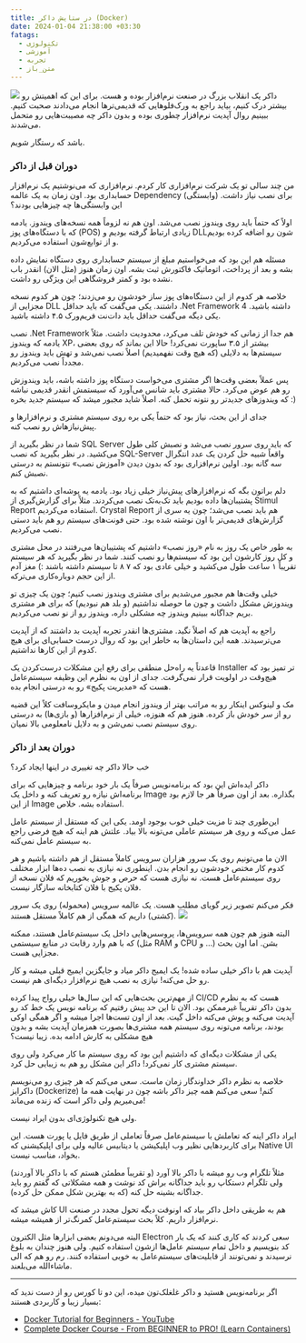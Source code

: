 ```yaml
---
title: در ستایش داکر (Docker)
date: 2024-01-04 21:38:00 +03:30
fatags:
  - تکنولوژی
  - آموزشی
  - تجربه
  - متن_باز
---
```

![](intro.png#center)
داکر یک انقلاب بزرگ در صنعت نرم‌افزار بوده و هست. برای این که اهمیتش رو بیشتر درک کنیم، بیاید راجع به ورک‌فلو‌هایی که قدیمی‌ترها انجام می‌دادند صحبت کنیم. ببینیم روال آپدیت نرم‌افزار چطوری بوده و بدون داکر چه مصیبت‌هایی رو متحمل می‌شدند. 

باشد که رستگار شویم. 

### دوران قبل از داکر
من چند سالی تو یک شرکت نرم‌افزاری کار کردم. نرم‌افزاری که می‌نوشتیم یک نرم‌افزار حسابداری بود. اون زمان به یک عالمه Dependency (وابستگی) برای نصب نیاز داشت. این وابستگی‌ها چه چیزهایی بودند؟

اولاً که حتماً باید روی ویندوز نصب می‌شد. اون هم نه لزوماً همه نسخه‌های ویندوز. یادمه که با دستگاه‌های پوز (POS) زیادی ارتباط گرفته بودیم و DLLشون رو اضافه کرده بودیم و از توابع‌شون استفاده می‌کردیم. 

مسئله هم این بود که می‌خواستیم مبلغ از سیستم حسابداری روی دستگاه نمایش داده بشه و بعد از پرداخت، اتوماتیک فاکتورش ثبت بشه. اون زمان هنوز (مثل الان) انقدر باب نشده بود و کمتر فروشگاهی این ویژگی رو داشت. 

خلاصه هر کدوم از این دستگاه‌های پوز ساز خودشون رو می‌زدند؛ چون هر کدوم نسخه مجزایی از DLL داشتند. یکی می‌گفت که باید حداقل .Net Framework 4 داشته باشید. یکی دیگه می‌گفت حداقل باید دات‌نت فریم‌ورک ۴.۵ داشته باشید. 

نصب .Net Framework هم جدا از زمانی که خودش تلف می‌کرد، محدودیت داشت. مثلاً یادمه که ویندوز XP، بیشتر از ۳.۵ ساپورت نمی‌کرد! حالا این بماند که روی بعضی سیستم‌ها به دلایلی (که هیچ وقت نفهمیدیم) اصلاً نصب نمی‌شد و تهش باید ویندوز رو مجدداً نصب می‌کردیم. 

پس عملاً بعضی وقت‌ها اگر مشتری می‌خواست دستگاه پوز داشته باشه، باید ویندوزش رو هم عوض می‌کرد. حالا مشتری باید شانس می‌آورد که سیستمش انقدر قدیمی نباشه که ویندوزهای جدیدتر رو نتونه تحمل کنه. اصلاً شاید مجبور میشد که سیستم جدید بخره :)

جدای از این بحث، نیاز بود که حتماً یکی بره روی سیستم مشتری و نرم‌افزارها و پیش‌نیازهاش رو نصب کنه. 

شما در نظر بگیرید از SQL Server که باید روی سرور نصب می‌شد و نصبش کلی طول می‌کشید. در نظر بگیرید که نصب SQL-Server واقعاً شبیه حل کردن یک عدد انتگرال سه گانه بود. اولین نرم‌افزاری بود که بدون دیدن «آموزش نصب» نتونستم به درستی نصبش کنم.

دلم براتون بگه که نرم‌افزارهای پیش‌نیاز خیلی زیاد بود. یادمه یه پوشه‌ای داشتیم که به پشتیبان‌ها داده بودیم باید تک‌به‌تک نصب می‌کردند. مثلاً برای گزارش‌گیری از Stimul Report استفاده می‌کردیم. Crystal Report هم باید نصب می‌شد؛ چون یه سری از گزارش‌های قدیمی‌تر با اون نوشته شده بود. حتی فونت‌های سیستم رو هم باید دستی نصب می‌کردیم.

به طور خاص یک روز به نام «روز نصب» داشتیم که پشتیبان‌ها می‌رفتند در محل مشتری و کل روز کارشون این بود که سیستم‌ها رو نصب کنند. شما در نظر بگیرید که هر سیستم تقریباً ۱ ساعت طول می‌کشید و خیلی عادی بود که ۷ ۸ تا سیستم داشته باشند :) مغز آدم از این حجم دوباره‌کاری می‌ترکه.

خیلی وقت‌ها هم مجبور می‌شدیم برای مشتری ویندوز نصب کنیم؛ چون یک چیزی تو ویندوزش مشکل داشت و چون ما حوصله نداشتیم (و بلد هم نبودیم) که برای هر مشتری بریم جداگانه ببینیم ویندوز چه مشکلی داره، ویندوز رو از نو نصب می‌کردیم.

راجع به آپدیت هم که اصلاً نگید. مشتری‌ها انقدر تجربه آپدیت بد داشتند که از آپدیت می‌ترسیدند. همه این داستان‌ها به خاطر این بود که روال درست حسابی‌ای برای هیچ کدوم از این کارها نداشتیم. 

قاعدتاً یه راه‌حل منطقی برای رفع این مشکلات درست‌کردن یک Installer تر تمیز بود که هیچ‌وقت در اولویت قرار نمی‌گرفت. جدای از اون به نظرم این وظیفه سیستم‌عامل هست که «مدیریت پکیج» رو به درستی انجام بده. 

مک و لینوکس اینکار رو به مراتب بهتر از ویندوز انجام میدن و مایکروسافت کلاً این قضیه رو از سر خودش باز کرده. هنوز هم که هنوزه، خیلی از نرم‌افزارها (و بازی‌ها) به درستی روی سیستم نصب نمی‌شن و به دلایل نامعلومی بالا نمیان.
### دوران بعد از داکر
خب حالا داکر چه تغییری در اینها ایجاد کرد؟ 

داکر ایده‌اش این بود که برنامه‌نویس صرفاً یک بار خود برنامه و چیزهایی که برای برنامه‌اش نیازه رو تعریف کنه و داخل یک Image بگذاره. بعد از اون صرفاً هر جا لازم بود از این Image استفاده بشه. خلاص. 

این‌طوری چند تا مزیت خیلی خوب بوجود اومد. یکی این که مستقل از سیستم عامل عمل می‌کنه و روی هر سیستم عاملی می‌تونه بالا بیاد. علتش هم اینه که هیچ فرضی راجع به سیستم عامل نمی‌کنه. 

الان ما می‌تونیم روی یک سرور هزاران سرویس کاملاً مستقل از هم داشته باشیم و هر کدوم کار مختص خودشون رو انجام بدن. اینطوری نه نیازی به نصب ده‌ها ابزار مختلف روی سیستم‌عامل هست. نه نیازی هست که حرص و جوش بخوریم که فلان نسخه از فلان پکیج با فلان کتابخانه سازگار نیست. 

فکر می‌کنم تصویر زیر گویای مطلب هست. یک عالمه سرویس (محموله) روی یک سرور (کشتی) داریم که همگی از هم کاملاً مستقل هستند. 
![](docker.jpg#center)

البته هنوز هم چون همه سرویس‌ها، پروسس‌هایی داخل یک سیستم‌عامل هستند، ممکنه که با هم وارد رقابت در منابع سیستمی (مثل RAM و CPU و ...) بشن. اما اون بحث مجزایی هست. 

آپدیت هم با داکر خیلی ساده شده! یک ایمیج داکر میاد و جایگزین ایمیج قبلی میشه و کار رو حل می‌کنه! نیازی به نصب هیچ نر‌م‌افزار دیگه‌ای هم نیست. 

از مهم‌ترین بحث‌هایی که این سال‌ها خیلی رواج پیدا کرده CI/CD هست که به نظرم بدون داکر تقریباً غیرممکن بود. الان تا این حد پیش رفتیم که برنامه نویس یک خط کد رو آپدیت می‌کنه و پوش می‌کنه داخل گیت. بعد از اون تست‌ها اجرا میشه و اگر همگی اوکی بودند، برنامه می‌تونه روی سیستم همه مشتری‌ها بصورت همزمان آپدیت بشه و بدون هیچ مشکلی به کارش ادامه بده. زیبا نیست؟ 

یکی از مشکلات دیگه‌ای که داشتیم این بود که روی سیستم ما کار می‌کرد ولی روی سیستم مشتری کار نمی‌کرد! داکر این مشکل رو هم به زیبایی حل کرد. 

خلاصه به نظرم داکر خداوندگار زمان ماست. سعی می‌کنم که هر چیزی رو می‌نویسم داکرایز (Dockerize) کنم! سعی می‌کنم همه چیز داکر باشه چون در نهایت همه ما می‌میریم ولی داکر است که زنده می‌ماند! 

ولی هیچ تکنولوژی‌ای بدون ایراد نیست. 

ایراد داکر اینه که تعاملش با سیستم‌عامل صرفاً تعاملی از طریق فایل یا پورت هست. این برای کاربردهایی نظیر وب‌ اپلیکیشن یا دیتابیس عالیه ولی برای اپلیکیشنی که Native UI بخواد، مناسب نیست. 

مثلاً تلگرام وب رو میشه با داکر بالا آورد (و تقریباً مطمئن هستم که با داکر بالا آوردند) ولی تلگرام دستکاپ رو باید جداگانه براش کد نوشت و همه مشکلاتی که گفتم رو باید جداگانه بشینه حل کنه (که به بهترین شکل ممکن حل کرده).

کاش میشد که UI هم به طریقی داخل داکر بیاد که اونوقت دیگه تحول مجدد در صنعت نرم‌افزار داریم. کلاً بحث سیستم‌عامل کمرنگ‌تر از همیشه میشه. 

البته می‌دونم بعضی ابزارها مثل الکترون Electron سعی کردند که کاری کنند که یک بار کد بنویسیم و داخل تمام سیستم عامل‌ها ازشون استفاده کنیم. ولی هنوز چندان به بلوغ نرسیدند و نمی‌تونند از قابلیت‌های سیستم‌عامل به خوبی استفاده کنند. رم رو هم که الی ماشاءالله می‌بلعند. 

---

اگر برنامه‌نویس هستید و داکر غلغلک‌تون میده، این دو تا کورس رو از دست ندید که بسیار زیبا و کاربردی هستند:
- [Docker Tutorial for Beginners - YouTube](https://www.youtube.com/watch?v=pTFZFxd4hOI)
- [Complete Docker Course - From BEGINNER to PRO! (Learn Containers)](https://www.youtube.com/@DevOpsDirective)
